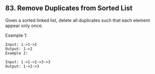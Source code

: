 ## 83. Remove Duplicates from Sorted List

Given a sorted linked list, delete all duplicates such that each element appear only once.

Example 1:
```
Input: 1->1->2
Output: 1->2
Example 2:

Input: 1->1->2->3->3
Output: 1->2->3
```